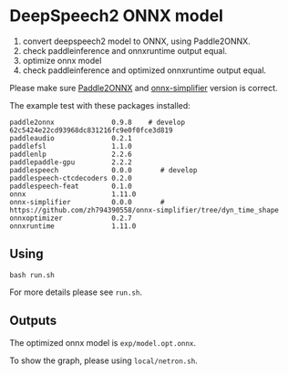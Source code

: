 # DeepSpeech2 ONNX model

1. convert deepspeech2 model to ONNX, using Paddle2ONNX.
2. check paddleinference and onnxruntime output equal.
3. optimize onnx model
4. check paddleinference and optimized onnxruntime output equal.

Please make sure [Paddle2ONNX](https://github.com/PaddlePaddle/Paddle2ONNX) and [onnx-simplifier](https://github.com/zh794390558/onnx-simplifier/tree/dyn_time_shape) version is correct.

The example test with these packages installed:
```
paddle2onnx              0.9.8    # develop 62c5424e22cd93968dc831216fc9e0f0fce3d819
paddleaudio              0.2.1
paddlefsl                1.1.0
paddlenlp                2.2.6
paddlepaddle-gpu         2.2.2
paddlespeech             0.0.0       # develop
paddlespeech-ctcdecoders 0.2.0
paddlespeech-feat        0.1.0
onnx                     1.11.0
onnx-simplifier          0.0.0       # https://github.com/zh794390558/onnx-simplifier/tree/dyn_time_shape
onnxoptimizer            0.2.7
onnxruntime              1.11.0
```

## Using

```
bash run.sh
```

For more details please see `run.sh`.

## Outputs
The optimized onnx model is `exp/model.opt.onnx`.

To show the graph, please using `local/netron.sh`.
